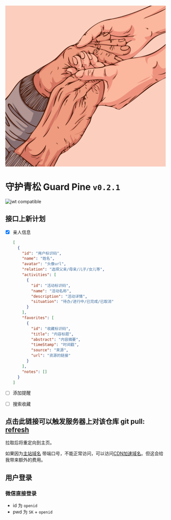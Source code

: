 [![logo](/static/favicon.svg)](https://gp.muspimerol.site/)

# 守护青松 Guard Pine `v0.2.1`

![jwt compatible](http://jwt.io/img/badge-compatible.svg)

## 接口上新计划

- [x] 亲人信息

  ```json
  [
    {
      "id": "用户标识码",
      "name": "姓名",
      "avatar": "头像url",
      "relation": "选择父亲/母亲/儿子/女儿等",
      "activities": [
        {
          "id": "活动标识码",
          "name": "活动名称",
          "description": "活动详情",
          "situation": "待办/进行中/已完成/已取消"
        }
      ],
      "favorites": [
        {
          "id": "收藏标识码",
          "title": "内容标题",
          "abstract": "内容摘要",
          "timeStamp": "时间戳",
          "source": "来源",
          "url": "资源的链接"
        }
      ],
      "notes": []
    }
  ]
  ```

- [ ] 添加提醒
- [ ] 搜索收藏

## **点击此链接可以触发服务器上对该仓库 git pull:** [refresh](https://www.muspimerol.site:9999/refresh)

拉取后将重定向到主页。

如果因为[主站域名](https://muspimerol.site:9999/)
带端口号，不能正常访问，可以访问[CDN加速域名](https://gp.muspimerol.site/)。但这会给我带来额外的费用。

## 用户登录

### 微信直接登录

- id 为 `openid`
- pwd 为 `SK` + `openid`
